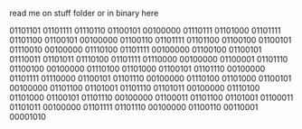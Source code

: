 read me on stuff folder or in binary here


01101101 01101111 01110110 01100101 00100000 01110111 01101000 01101111 01101100 01100101 00100000 01100110 01101111 01101100 01100100 01100101 01110010 00100000 01110100 01101111 00100000 01100100 01100101 01110011 01101011 01110100 01101111 01110000 00100000 01100001 01101110 01100100 00100000 01110100 01101000 01100101 01101110 00100000 01101111 01110000 01100101 01101110 00100000 01110100 01101000 01100101 00100000 01101100 01101001 01101110 01101011 00100000 01110100 01101000 01100101 01101110 00100000 01100011 01101100 01101001 01100011 01101011 00100000 01101111 01101110 00100000 01100110 00110001 00001010
